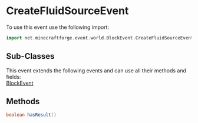 # CreateFluidSourceEvent

To use this event use the following import:
```groovy
import net.minecraftforge.event.world.BlockEvent.CreateFluidSourceEvent
```

## Sub-Classes
This event extends the following events and can use all their methods and fields: <br>
[BlockEvent](block_event.md)

## Methods
```groovy
boolean hasResult()
```
